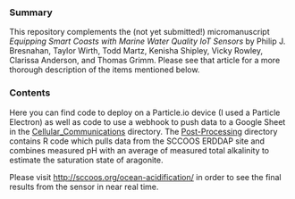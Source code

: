 ### Summary
This repository complements the (not yet submitted!) micromanuscript *Equipping Smart Coasts with Marine Water Quality IoT Sensors* by Philip J. Bresnahan, Taylor Wirth, Todd Martz, Kenisha Shipley, Vicky Rowley, Clarissa Anderson, and Thomas Grimm. Please see that article for a more thorough description of the items mentioned below.

### Contents
Here you can find code to deploy on a Particle.io device (I used a Particle Electron) as well as code to use a webhook to push data to a Google Sheet in the [Cellular_Communications](../../tree/master/Cellular-Communications) directory. The [Post-Processing](../../tree/master/Post-Processing) directory contains R code which pulls data from the SCCOOS ERDDAP site and combines measured pH with an average of measured total alkalinity to estimate the saturation state of aragonite.

Please visit http://sccoos.org/ocean-acidification/ in order to see the final results from the sensor in near real time.
